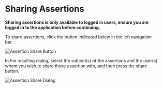 # Sharing Assertions

**Sharing assertions is only available to logged in users, ensure you are logged in to the application before continuing.**

To share assertions, click the button indicated below in the left navigation bar.

![Assertion Share Button](~@img/assertion-share-button.png)

In the resulting dialog, select the subject(s) of the assertions and the user(s) whom you wish to share those assertion with, and then press the share button.

![Assertion Share Dialog](~@img/assertion-share-dialog.png)